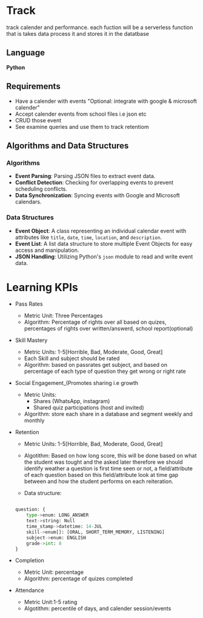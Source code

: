 # Track
track calender and performance.
each fuction will be a serverless function that is takes data process it and stores it in the datatbase

## Language

**Python**

## Requirements 

- Have a calender with events "Optional: integrate with google & microsoft calender"
- Accept calender events from school files i.e json etc
- CRUD those event  
- See examine queries and use them to track retentiom

## Algorithms and Data Structures

### Algorithms

- **Event Parsing**: Parsing JSON files to extract event data.
- **Conflict Detection**: Checking for overlapping events to prevent scheduling conflicts.
- **Data Synchronization**: Syncing events with Google and Microsoft calendars.

### Data Structures

- **Event Object**: A class representing an individual calendar event with attributes like `title`, `date`, `time`, `location`, and `description`.
- **Event List**: A list data structure to store multiple Event Objects for easy access and manipulation.
- **JSON Handling**: Utilizing Python's `json` module to read and write event data.


# Learning KPIs

- Pass Rates
    - Metric Unit: Three Percentages
    - Algorithm: Percentage of rights over all based on quizes, percentages of rights over written/answerd, school report(optional)

- Skill Mastery
    - Metric Units: 1-5[Horrible, Bad, Moderate, Good, Great]
    - Each Skill and subject should be rated
    - Algorithm: based on passrates get subject, and based on percentage of each type of question they get wrong or right rate
    
- Social Engagement_(Promotes sharing i.e growth
    - Metric Units:
        - Shares (WhatsApp, instagram)
        - Shared quiz participations (host and invited)
    - Algorithm: store each share in a database and segment weekly and monthly

- Retention
    - Metric Units: 1-5[Horrible, Bad, Moderate, Good, Great]
    - Algotithm: Based on how long score, this will be done based on what the student was tought and the asked later
                 therefore we should identify weather a question is first time seen or not, a field/attribute of each question
                 based on this field/attribute look at time gap between and how the student performs on each reiteration.

    - Data structure: 
    ```py

    question: {
        type->enum: LONG_ANSWER
        text->string: Null
        time_stamp->datetime: 14-JUL
        skill->enum[]: [ORAL, SHORT_TERM_MEMORY, LISTENING]
        subject->enum: ENGLISH
        grade->int: 8
    }
   ```
- Completion
    - Metric Unit: percentage
    - Algorithm: percentage of quizes completed

- Attendance
    - Metric Unit:1-5 rating
    - Algotithm: percentile of days, and calender session/events
